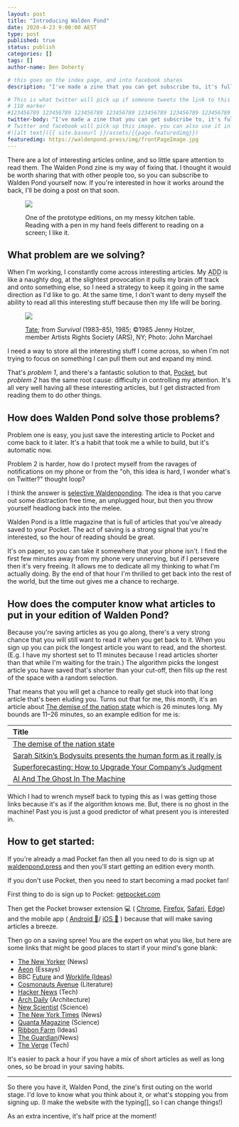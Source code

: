 ```yaml
---
layout: post
title: "Introducing Walden Pond"
date: 2020-4-23 9:00:00 AEST
type: post
published: true
status: publish
categories: []
tags: []
author-name: Ben Doherty

# this goes on the index page, and into facebook shares
description: "I've made a zine that you can get subscribe to, it's full of articles that you've already shared to Pocket"

# This is what twitter will pick up if someone tweets the link to this page
# 110 marker
#123456789 123456789 123456789 123456789 123456789 123456789 123456789 123456789 123456789 123456789 123456789
twitter-body: "I've made a zine that you can get subscribe to, it's full of articles that you've already shared to Pocket"
# Twitter and facebook will pick up this image. you can also use it in a post with: -
#![alt text]({{ site.baseurl }}/assets/{{page.featuredimg}})
featuredimg: https://waldenpond.press/img/frontPageImage.jpg
---
```


There are a lot of interesting articles online, and so little spare attention to read them. The Walden Pond zine is my way of fixing that. I thought it would be worth sharing that with other people too, so you can subscribe to Walden Pond yourself now. If you're interested in how it works around the back, I'll be doing a post on that soon.

<figure class="">

![](https://waldenpond.press/img/frontPageImage.jpg)

<figcaption>

One of the prototype editions, on my messy kitchen table. Reading with a pen in my hand feels different to reading on a screen; I like it.

</figcaption>
</figure>

## What problem are we solving?

When I'm working, I constantly come across interesting articles. My <abbr title="Attention Deficit Disorder">ADD</abbr> is like a naughty dog, at the slightest provocation it pulls my brain off track and onto something else, so I need a strategy to keep it going in the same direction as I'd like to go. At the same time, I don't want to deny myself the ability to read all this interesting stuff because then my life will be boring.

<figure class="half-width right">

![](https://firebasestorage.googleapis.com/v0/b/firescript-577a2.appspot.com/o/imgs%2Fapp%2FResponsive_buildings%2F4NPltFw0Hz?alt=media&token=b0c02bc6-88f1-48a1-98ae-4e1d29332645)

<figcaption>

[Tate](https://www.tate.org.uk/art/artists/jenny-holzer-1307/5-ways-jenny-holzer-brought-art-streets); from <cite>Survival</cite> (1983–85), 1985; ©1985 Jenny Holzer, member Artists Rights Society (ARS), NY; Photo: John Marchael

</figcaption>
</figure>

I need a way to store all the interesting stuff I come across, so when I'm not trying to focus on something I can pull them out and expand my mind.

That's _problem 1_, and there's a fantastic solution to that, [Pocket](http://getpocket.com/), but _problem 2_ has the same root cause: difficulty in controlling my attention. It's all very well having all these interesting articles, but I get distracted from reading them to do other things.


## How does Walden Pond solve those problems?

Problem one is easy, you just save the interesting article to Pocket and come back to it later. It's a habit that took me a while to build, but it's automatic now.

Problem 2 is harder, how do I protect myself from the ravages of notifications on my phone or from the "oh, this idea is hard, I wonder what's on Twitter?" thought loop?

I think the answer is [selective Waldenponding](https://mailchi.mp/ribbonfarm/against-waldenponding). The idea is that you carve out some distraction free time, an unplugged hour, but then you throw yourself headlong back into the melee.

Walden Pond is a little magazine that is full of articles that you've already saved to your Pocket. The act of saving is a strong signal that you're interested, so the hour of reading should be great.

It's on paper, so you can take it somewhere that your phone isn't. I find the first few minutes away from my phone very unnerving, but if I persevere then it's very freeing. It allows me to dedicate all my thinking to what I'm actually doing. By the end of that hour I'm thrilled to get back into the rest of the world, but the time out gives me a chance to recharge.

## How does the computer know what articles to put in your edition of Walden Pond?

Because you're saving articles as you go along, there's a very strong chance that you will still want to read it when you get back to it. When you sign up you can pick the longest article you want to read, and the shortest. (E.g. I have my shortest set to 11 minutes because I read articles shorter than that while I'm waiting for the train.) The algorithm picks the longest article you have saved that's shorter than your cut-off, then fills up the rest of the space with a random selection.

That means that you will get a chance to really get stuck into that long article that's been eluding you. Turns out that for me, this month, it's an article about [The demise of the nation state](https://www.theguardian.com/news/2018/apr/05/demise-of-the-nation-state-rana-dasgupta) which is 26 minutes long. My bounds are 11–26 minutes, so an example edition for me is:

|  Title                                                                                                                                                             |  Time to read  |
| :----------------------------------------------------------------------------------------------------------------------------------------------------------------- | :------------: |
|  [The demise of the nation state](https://www.theguardian.com/news/2018/apr/05/demise-of-the-nation-state-rana-dasgupta)                                           |       26       |
|  [Sarah Sitkin’s Bodysuits presents the human form as it really is](https://www.theverge.com/2019/4/26/18516520/sarah-sitkin-bodysuits-sculptures-superchief-art)  |       11       |
|  [Superforecasting: How to Upgrade Your Company’s Judgment](https://hbr.org/2016/05/superforecasting-how-to-upgrade-your-companys-judgment)                        |       18       |
|  [AI And The Ghost In The Machine](https://hackaday.com/2017/02/06/ai-and-the-ghost-in-the-machine/)                                                               |       13       |

Which I had to wrench myself back to typing this as I was getting those links because it's as if the algorithm knows me. But, there is no ghost in the machine! Past you is just a good predictor of what present you is interested in.

## How to get started:

If you're already a mad Pocket fan then all you need to do is sign up at [waldenpond.press](https://waldenpond.press/) and then you'll start getting an edition every month.

If you don't use Pocket, then you need to start becoming a mad pocket fan!

First thing to do is sign up to Pocket: [getpocket.com](https://getpocket.com/)

Then get the Pocket browser extension 💻 ( [Chrome](https://getpocket.com/chrome/), [Firefox](https://getpocket.com/firefox/), [Safari](https://getpocket.com/safari/), [Edge](https://getpocket.com/edge)) and the mobile app ( [Android 🤖](https://play.google.com/store/apps/details?id=com.ideashower.readitlater.pro)/ [iOS 🍏](https://apps.apple.com/au/app/pocket-save-read-grow/id309601447) ) because that will make saving articles a breeze.

Then go on a saving spree! You are the expert on what you like, but here are some links that might be good places to start if your mind's gone blank:

- [The New Yorker](http://newyorker.com/) (News)
- [Aeon](https://aeon.co/) (Essays)
- BBC [Future](https://www.bbc.com/future/) and [Worklife (Ideas)](https://www.bbc.com/worklife)
- [Cosmonauts Avenue](https://cosmonautsavenue.com/) (Literature)
- [Hacker News](https://news.ycombinator.com/) (Tech)
- [Arch Daily](https://www.archdaily.com/) (Architecture)
- [New Scientist](https://www.newscientist.com/) (Science)
- [The New York Times](https://www.nytimes.com/) (News)
- [Quanta Magazine](https://www.quantamagazine.org/) (Science)
- [Ribbon Farm](https://www.ribbonfarm.com/) (Ideas)
- [The Guardian](https://www.theguardian.com/)(News)
- [The Verge](https://www.theverge.com/features) (Tech)

It's easier to pack a hour if you have a mix of short articles as well as long ones, so be broad in your saving habits.

---

So there you have it, Walden Pond, the zine's first outing on the world stage. I'd love to know what you think about it, or what's stopping you from signing up. (I make the website with the typing[], so I can change things!)

As an extra incentive, it's half price at the moment!
